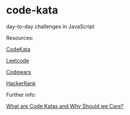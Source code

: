 # code-kata
day-to-day challenges in JavaScript

Resources:

[CodeKata](http://codekata.com/)

[Leetcode](https://leetcode.com/)

[Codewars](https://www.codewars.com/)

[HackerRank](https://www.hackerrank.com/)

Further info:

[What are Code Katas and Why Should we Care?](https://medium.com/hackernoon/what-are-code-katas-and-why-should-we-care-2e3f1b7e111c)
